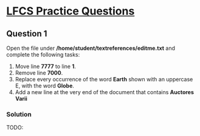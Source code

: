 # [LFCS Practice Questions](https://training.linuxfoundation.org/wp-content/uploads/2019/04/LFCS-Practice-Questions-v1.0.pdf)

## Question 1
Open the file under **/home/student/textreferences/editme.txt** and complete the following tasks:
1. Move line **7777** to line **1**.
2. Remove line **7000**.
3. Replace every occurrence of the word **Earth** shown with
an uppercase E, with the word **Globe**.
4. Add a new line at the very end of the document that
contains **Auctores Varii**

### Solution
TODO:
